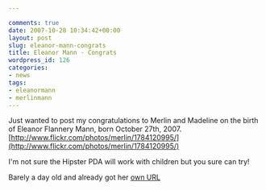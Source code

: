 ```yaml
---

comments: true
date: 2007-10-28 10:34:42+00:00
layout: post
slug: eleanor-mann-congrats
title: Eleanor Mann - Congrats
wordpress_id: 126
categories:
- news
tags:
- eleanormann
- merlinmann
---
```


Just wanted to post my congratulations to Merlin and Madeline on the birth of Eleanor Flannery Mann, born October 27th, 2007.
[http://www.flickr.com/photos/merlin/1784120995/](http://www.flickr.com/photos/merlin/1784120995/)




I'm not sure the Hipster PDA will work with children but you sure can try!




Barely a day old and already got her [own URL](http://www.eleanormann.com/)

